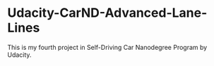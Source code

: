 # Udacity-CarND-Advanced-Lane-Lines
This is my fourth project in Self-Driving Car Nanodegree Program by Udacity.
